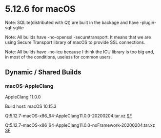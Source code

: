# 5.12.6 for macOS

Note: SQLite(distributed with Qt) are built in the backage and have -plugin-sql-sqlite

Note: All builds have -no-openssl -securetransport. It means that we are using Secure Transport library of macOS to provide SSL connections.

Note: All builds have -no-icu because I think the ICU library is too big and, in most of the conditions, useless for common users.

## Dynamic / Shared Builds

### macOS-AppleClang

AppleClang 11.0.0

Build host: macOS 10.15.3

Qt5.12.7-macOS-x86_64-AppleClang11.0.0-20200204.tar.xz [SF](https://sourceforge.net/projects/fsu0413-qtbuilds/files/Qt5.12/macOS-x86_64/Qt5.12.7-macOS-x86_64-AppleClang11.0.0-20200204.tar.xz)

Qt5.12.7-macOS-x86_64-AppleClang11.0.0-noFramework-20200204.tar.xz [SF](https://sourceforge.net/projects/fsu0413-qtbuilds/files/Qt5.12/macOS-x86_64/Qt5.12.7-macOS-x86_64-AppleClang11.0.0-noFramework-20200204.tar.xz)
